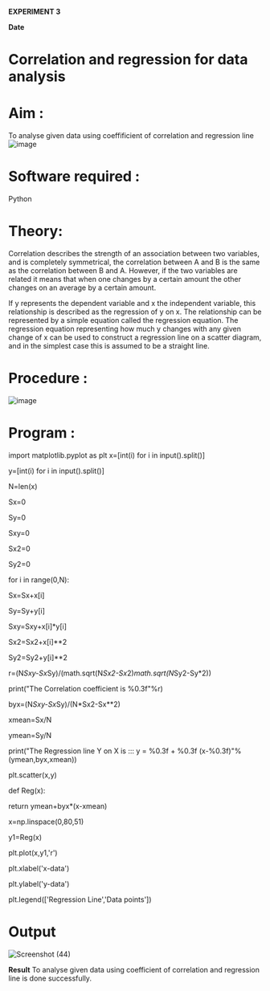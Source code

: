 **EXPERIMENT 3**

**Date**
# Correlation and regression for data analysis
# Aim : 

To analyse given data using coeffificient of correlation and regression line
![image](https://user-images.githubusercontent.com/104613195/168224136-d6b64e64-7d3d-4775-9337-c8f96fe41f2d.png)


# Software required :  

Python

# Theory:

Correlation describes the strength of an association between two variables, and is completely symmetrical, the correlation between A and B is the same as the correlation between B and A. However, if the two variables are related it means that when one changes by a certain amount the other changes on an average by a certain amount.  

If y represents the dependent variable and x the independent variable, this relationship is described as the regression of y on x. The relationship can be represented by a simple equation called the regression equation. The regression equation representing how much y changes with any given change of x can be used to construct a regression line on a scatter diagram, and in the simplest case this is assumed to be a straight line.

# Procedure :

![image](https://user-images.githubusercontent.com/104613195/168225866-ac8f6610-bdc3-4ac2-a24e-2b24ba08e189.png)

# Program :
import matplotlib.pyplot as plt
x=[int(i) for i in input().split()]

y=[int(i) for i in input().split()]

N=len(x)

Sx=0

Sy=0

Sxy=0

Sx2=0

Sy2=0

for i in range(0,N):

  Sx=Sx+x[i]
  
  Sy=Sy+y[i]
  
  Sxy=Sxy+x[i]*y[i]
  
  Sx2=Sx2+x[i]**2
  
  Sy2=Sy2+y[i]**2
  
r=(N*Sxy-Sx*Sy)/(math.sqrt(N*Sx2-Sx*2)*math.sqrt(N*Sy2-Sy*2))

print("The Correlation coefficient is %0.3f"%r)

byx=(N*Sxy-Sx*Sy)/(N*Sx2-Sx**2)

xmean=Sx/N

ymean=Sy/N

print("The Regression line Y on X is ::: y = %0.3f + %0.3f (x-%0.3f)"%(ymean,byx,xmean))

plt.scatter(x,y)

def Reg(x):

  return ymean+byx*(x-xmean)
  
x=np.linspace(0,80,51)

y1=Reg(x)

plt.plot(x,y1,'r')

plt.xlabel('x-data')

plt.ylabel('y-data')

plt.legend(['Regression Line','Data points'])


# Output 
![Screenshot (44)](https://github.com/user-attachments/assets/cb947a21-4334-483b-8053-d83a06969aef)


**Result**
To analyse given data using coefficient of correlation and regression line is done successfully.

